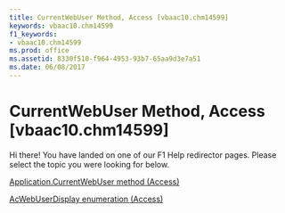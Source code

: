 ```yaml
---
title: CurrentWebUser Method, Access [vbaac10.chm14599]
keywords: vbaac10.chm14599
f1_keywords:
- vbaac10.chm14599
ms.prod: office
ms.assetid: 8330f510-f964-4953-93b7-65aa9d3e7a51
ms.date: 06/08/2017
---
```



# CurrentWebUser Method, Access [vbaac10.chm14599]

Hi there! You have landed on one of our F1 Help redirector pages. Please select the topic you were looking for below.

[Application.CurrentWebUser method (Access)](http://msdn.microsoft.com/library/cb8b230d-71c5-c73d-c88e-1a13246492a5%28Office.15%29.aspx)

[AcWebUserDisplay enumeration (Access)](http://msdn.microsoft.com/library/4723ddf2-ceab-9313-b713-4654a2e83297%28Office.15%29.aspx)


